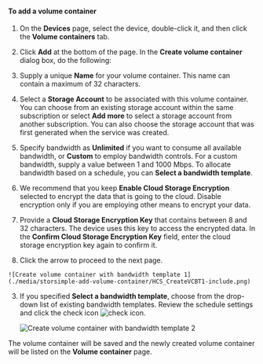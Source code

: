 <properties 
   pageTitle="Add a volume container"
   description="Explains how you can use the StorSimple Manager service volume containers page to add a volume container."
   services="storsimple"
   documentationCenter="NA"
   authors="SharS"
   manager="carolz"
   editor="" />
<tags 
   ms.service="storsimple"
   ms.devlang="NA"
   ms.topic="article"
   ms.tgt_pltfrm="NA"
   ms.workload="TBD"
   ms.date="08/14/2015"
   ms.author="v-sharos" />

#### To add a volume container

1. On the **Devices** page, select the device, double-click it, and then click the **Volume containers** tab.

2. Click **Add** at the bottom of the page. In the **Create volume container** dialog box, do the following:

  1. Supply a unique **Name** for your volume container. This name can contain a maximum of 32 characters.
  2. Select a **Storage Account** to be associated with this volume container. You can choose from an existing storage account within the same subscription or select **Add more** to select a storage account from another subscription. You can also choose the storage account that was first generated when the service was created.
  3. Specify bandwidth as **Unlimited** if you want to consume all available bandwidth, or **Custom** to employ bandwidth controls. For a custom bandwidth, supply a value between 1 and 1000 Mbps. To allocate bandwidth based on a schedule, you can **Select a bandwidth template**.
  4. We recommend that you keep **Enable Cloud Storage Encryption** selected to encrypt the data that is going to the cloud. Disable encryption only if you are employing other means to encrypt your data.
  5. Provide a **Cloud Storage Encryption Key** that contains between 8 and 32 characters. The device uses this key to access the encrypted data. In the **Confirm Cloud Storage Encryption Key** field, enter the cloud storage encryption key again to confirm it.
  6. Click the arrow to proceed to the next page.

    ![Create volume container with bandwidth template 1](./media/storsimple-add-volume-container/HCS_CreateVCBT1-include.png) 

3. If you specified **Select a bandwidth template**, choose from the drop-down list of existing bandwidth templates. Review the schedule settings and click the check icon ![check icon](./media/storsimple-configure-new-storage-account/HCS_CheckIcon-include.png).

    ![Create volume container with bandwidth template 2](./media/storsimple-add-volume-container/HCS_CreateVCBT2-include.png) 

The volume container will be saved and the newly created volume container will be listed on the **Volume container** page.
 
